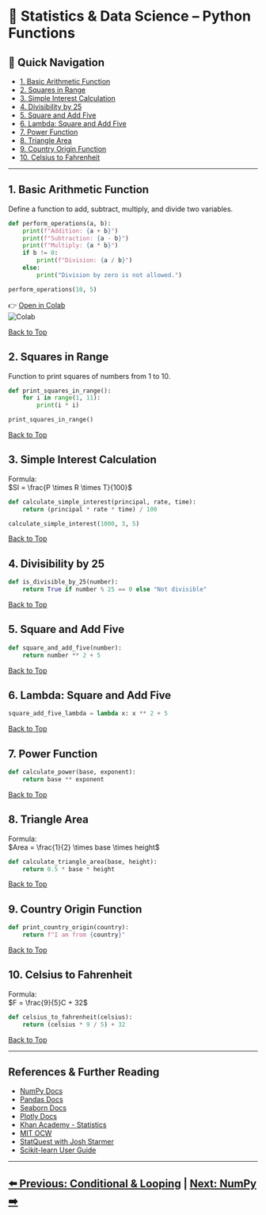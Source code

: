 # 🧠 Statistics & Data Science – Python Functions

## 📌 Quick Navigation
- [1. Basic Arithmetic Function](#1-basic-arithmetic-function)
- [2. Squares in Range](#2-squares-in-range)
- [3. Simple Interest Calculation](#3-simple-interest-calculation)
- [4. Divisibility by 25](#4-divisibility-by-25)
- [5. Square and Add Five](#5-square-and-add-five)
- [6. Lambda: Square and Add Five](#6-lambda-square-and-add-five)
- [7. Power Function](#7-power-function)
- [8. Triangle Area](#8-triangle-area)
- [9. Country Origin Function](#9-country-origin-function)
- [10. Celsius to Fahrenheit](#10-celsius-to-fahrenheit)

---

## 1. Basic Arithmetic Function

Define a function to add, subtract, multiply, and divide two variables.

```python
def perform_operations(a, b):
    print(f"Addition: {a + b}")
    print(f"Subtraction: {a - b}")
    print(f"Multiply: {a * b}")
    if b != 0:
        print(f"Division: {a / b}")
    else:
        print("Division by zero is not allowed.")

perform_operations(10, 5)
```

👉 [Open in Colab](https://colab.research.google.com/drive/1QyRsIceRsdYpkNcFw17HTthAe1w00BXo?usp=sharing)  
![Colab](https://colab.research.google.com/assets/colab-badge.svg)

[Back to Top](#-quick-navigation)

## 2. Squares in Range

Function to print squares of numbers from 1 to 10.

```python
def print_squares_in_range():
    for i in range(1, 11):
        print(i * i)

print_squares_in_range()
```

[Back to Top](#-quick-navigation)

## 3. Simple Interest Calculation

Formula:  
$SI = \frac{P \times R \times T}{100}$

```python
def calculate_simple_interest(principal, rate, time):
    return (principal * rate * time) / 100

calculate_simple_interest(1000, 3, 5)
```

[Back to Top](#-quick-navigation)

## 4. Divisibility by 25

```python
def is_divisible_by_25(number):
    return True if number % 25 == 0 else "Not divisible"
```

[Back to Top](#-quick-navigation)

## 5. Square and Add Five

```python
def square_and_add_five(number):
    return number ** 2 + 5
```

[Back to Top](#-quick-navigation)

## 6. Lambda: Square and Add Five

```python
square_add_five_lambda = lambda x: x ** 2 + 5
```

[Back to Top](#-quick-navigation)

## 7. Power Function

```python
def calculate_power(base, exponent):
    return base ** exponent
```

[Back to Top](#-quick-navigation)

## 8. Triangle Area

Formula:  
$Area = \frac{1}{2} \times base \times height$

```python
def calculate_triangle_area(base, height):
    return 0.5 * base * height
```

[Back to Top](#-quick-navigation)

## 9. Country Origin Function

```python
def print_country_origin(country):
    return f"I am from {country}"
```

[Back to Top](#-quick-navigation)

## 10. Celsius to Fahrenheit

Formula:  
$F = \frac{9}{5}C + 32$

```python
def celsius_to_fahrenheit(celsius):
    return (celsius * 9 / 5) + 32
```

[Back to Top](#-quick-navigation)

---

## References & Further Reading

- [NumPy Docs](https://numpy.org/doc/)
- [Pandas Docs](https://pandas.pydata.org/docs/)
- [Seaborn Docs](https://seaborn.pydata.org/)
- [Plotly Docs](https://plotly.com/python/)
- [Khan Academy - Statistics](https://www.khanacademy.org/math/statistics-probability)
- [MIT OCW](https://ocw.mit.edu/)
- [StatQuest with Josh Starmer](https://www.youtube.com/user/joshstarmer)
- [Scikit-learn User Guide](https://scikit-learn.org/stable/user_guide.html)
---
[⬅️ Previous: Conditional & Looping](03-conditional-looping.md) | [Next: NumPy ➡️](05-numpy.md)
---